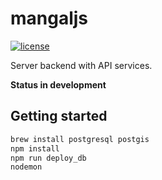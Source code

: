 # mangaljs

[![license](https://img.shields.io/github/license/mangal-wg/mangaljs.svg?maxAge=2592000?style=flat-square)]()


Server backend with API services.

**Status in development**

## Getting started

```bash
brew install postgresql postgis
npm install
npm run deploy_db
nodemon
```
